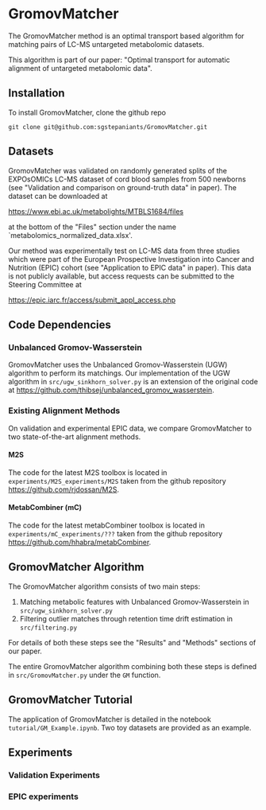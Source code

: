 # GromovMatcher

The GromovMatcher method is an optimal transport based algorithm for matching pairs of LC-MS untargeted metabolomic datasets.

This algorithm is part of our paper: "Optimal transport for automatic alignment of untargeted metabolomic data".


## Installation

To install GromovMatcher, clone the github repo
```
git clone git@github.com:sgstepaniants/GromovMatcher.git
```


## Datasets

GromovMatcher was validated on randomly generated splits of the EXPOsOMICs LC-MS dataset of cord blood samples from 500 newborns (see "Validation and comparison on ground-truth data" in paper). The dataset can be downloaded at

https://www.ebi.ac.uk/metabolights/MTBLS1684/files

at the bottom of the "Files" section under the name `metabolomics\_normalized\_data.xlsx'.

Our method was experimentally test on LC-MS data from three studies which were part of the European Prospective Investigation into Cancer and Nutrition (EPIC) cohort (see "Application to EPIC data" in paper). This data is not publicly available, but access requests can be submitted to the Steering Committee at

https://epic.iarc.fr/access/submit_appl_access.php


## Code Dependencies

### Unbalanced Gromov-Wasserstein
GromovMatcher uses the Unbalanced Gromov-Wasserstein (UGW) algorithm to perform its matchings. Our implementation of the UGW algorithm in `src/ugw_sinkhorn_solver.py` is an extension of the original code at https://github.com/thibsej/unbalanced_gromov_wasserstein.

### Existing Alignment Methods
On validation and experimental EPIC data, we compare GromovMatcher to two state-of-the-art alignment methods.

#### M2S
The code for the latest M2S toolbox is located in `experiments/M2S_experiments/M2S` taken from the github repository https://github.com/rjdossan/M2S.

#### MetabCombiner (mC)
The code for the latest metabCombiner toolbox is located in `experiments/mC_experiments/???` taken from the github repository https://github.com/hhabra/metabCombiner.


## GromovMatcher Algorithm
The GromovMatcher algorithm consists of two main steps:
1. Matching metabolic features with Unbalanced Gromov-Wasserstein in `src/ugw_sinkhorn_solver.py`
2. Filtering outlier matches through retention time drift estimation in `src/filtering.py`

For details of both these steps see the "Results" and "Methods" sections of our paper.

The entire GromovMatcher algorithm combining both these steps is defined in `src/GromovMatcher.py` under the `GM` function.

## GromovMatcher Tutorial
The application of GromovMatcher is detailed in the notebook `tutorial/GM_Example.ipynb`. Two toy datasets are provided as an example.

## Experiments

### Validation Experiments

### EPIC experiments
